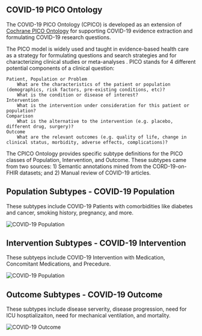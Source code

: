 ## COVID-19 PICO Ontology
The COVID-19 PICO Ontology (CPICO) is developed as an extension of [Cochrane PICO Ontology](https://linkeddata.cochrane.org/pico-ontology) for supporting COVID-19 evidence extraction and formulating COVID-19 research questions.

The PICO model is widely used and taught in evidence-based health care as a strategy for formulating questions and search strategies and for characterizing clinical studies or meta-analyses . PICO stands for 4 different potential components of a clinical question:

    Patient, Population or Problem
        What are the characteristics of the patient or population (demographics, risk factors, pre-existing conditions, etc)?
        What is the condition or disease of interest?
    Intervention
        What is the intervention under consideration for this patient or population?
    Comparison
        What is the alternative to the intervention (e.g. placebo, different drug, surgery)?
    Outcome
        What are the relevant outcomes (e.g. quality of life, change in clinical status, morbidity, adverse effects, complications)?
        

The CPICO Ontology provides specific subtype definitions for the PICO classes of Population, Intervention, and Outcome. These subtypes came from two sources: 1) Semantic annotations mined from the CORD-19-on-FHIR datasets; and 2) Manual review of COVID-19 articles.

## Population Subtypes - COVID-19 Population
These subtypes include COVID-19 Patients with comorbidities like diabetes and cancer, smoking history, pregnancy, and more.

![COVID-19 Population](https://github.com/fhircat/CORD-19-on-FHIR/blob/master/ontologies/population_substypes.png "COVID-19 Population")



## Intervention Subtypes - COVID-19 Intervention
These subtyeps include COVID-19 Intervention with Medication, Concomitant Medications, and Precedure.

![COVID-19 Population](https://github.com/fhircat/CORD-19-on-FHIR/blob/master/ontologies/intervension_subtypes_01.png "COVID-19 Intervention")

## Outcome Subtypes - COVID-19 Outcome
These subtypes include disease serverity, disease progression, need for ICU hosptializaiton, need for mechanical ventilation, and mortality.

![COVID-19 Outcome](https://github.com/fhircat/CORD-19-on-FHIR/blob/master/ontologies/outcome_subtypes.png "COVID-19 Outcome")

